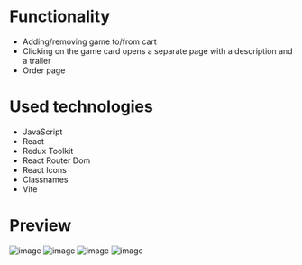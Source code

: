 # Functionality
- Adding/removing game to/from cart
- Clicking on the game card opens a separate page with a description and a trailer
- Order page

# Used technologies
-  JavaScript
-  React
-  Redux Toolkit
-  React Router Dom
-  React Icons
-  Classnames
-  Vite

# Preview
![image](https://github.com/AlexeyAbramovich/game-store/assets/74393859/ad919848-8eae-4746-9ffb-a9c569171473)
![image](https://github.com/AlexeyAbramovich/game-store/assets/74393859/65475de2-6bc0-4871-ae8a-6d74e47bc379)
![image](https://github.com/AlexeyAbramovich/game-store/assets/74393859/a64f44f1-f2ca-4a95-9ec3-e04983544f56)
![image](https://github.com/AlexeyAbramovich/game-store/assets/74393859/786064a1-a95d-4ee0-9e87-5efcdcf0cc21)


